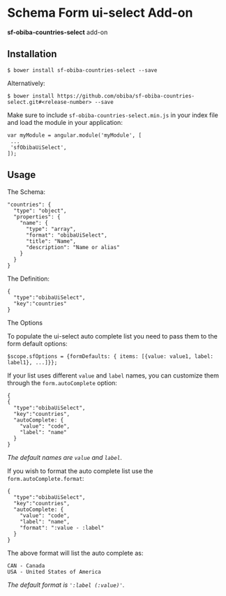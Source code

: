 Schema Form ui-select Add-on
============================
 
**sf-obiba-countries-select** add-on 

Installation
------------

```
$ bower install sf-obiba-countries-select --save
```

Alternatively:

```
$ bower install https://github.com/obiba/sf-obiba-countries-select.git#<release-number> --save
```


Make sure to include `sf-obiba-countries-select.min.js` in your index file and load the module in your application:

```
var myModule = angular.module('myModule', [
 ...
 'sfObibaUiSelect',
]);
```

Usage
-----

The Schema:

```
"countries": {
  "type": "object",
  "properties": {
    "name": {
      "type": "array",
      "format": "obibaUiSelect",
      "title": "Name",
      "description": "Name or alias"
    }
  }
}
```

The Definition:

```
{
  "type":"obibaUiSelect",
  "key":"countries"
}
```

The Options

To populate the ui-select auto complete list you need to pass them to the form default options:

```
$scope.sfOptions = {formDefaults: { items: [{value: value1, label: label1}, ...]}};
```

If your list uses different `value` and `label` names, you can customize them through the `form.autoComplete` option:

```
{
{
  "type":"obibaUiSelect",
  "key":"countries",
  "autoComplete: {
    "value": "code", 
    "label": "name"
  }
}
```

_The default names are `value` and `label`_.    

If you wish to format the auto complete list use the `form.autoComplete.format`:

```
{
  "type":"obibaUiSelect",
  "key":"countries",
  "autoComplete: {
    "value": "code", 
    "label": "name",
    "format": ":value - :label"
  }
}
```

The above format will list the auto complete as:

```
CAN - Canada
USA - United States of America
```

_The default format is `':label (:value)'`_.
